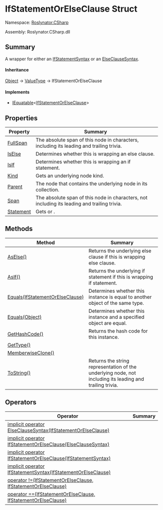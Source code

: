 # IfStatementOrElseClause Struct

Namespace: [Roslynator.CSharp](../README.md)

Assembly: Roslynator\.CSharp\.dll

## Summary

A wrapper for either an [IfStatementSyntax](https://docs.microsoft.com/en-us/dotnet/api/microsoft.codeanalysis.csharp.syntax.ifstatementsyntax) or an [ElseClauseSyntax](https://docs.microsoft.com/en-us/dotnet/api/microsoft.codeanalysis.csharp.syntax.elseclausesyntax)\.

#### Inheritance

[Object](https://docs.microsoft.com/en-us/dotnet/api/system.object) &#x2192; [ValueType](https://docs.microsoft.com/en-us/dotnet/api/system.valuetype) &#x2192; IfStatementOrElseClause

#### Implements

* [IEquatable](https://docs.microsoft.com/en-us/dotnet/api/system.iequatable-1)\<[IfStatementOrElseClause](./README.md)>

## Properties

| Property | Summary |
| -------- | ------- |
| [FullSpan](FullSpan/README.md) | The absolute span of this node in characters, including its leading and trailing trivia\. |
| [IsElse](IsElse/README.md) | Determines whether this  is wrapping an else clause\. |
| [IsIf](IsIf/README.md) | Determines whether this  is wrapping an if statement\. |
| [Kind](Kind/README.md) | Gets an underlying node kind\. |
| [Parent](Parent/README.md) | The node that contains the underlying node in its  collection\. |
| [Span](Span/README.md) | The absolute span of this node in characters, not including its leading and trailing trivia\. |
| [Statement](Statement/README.md) | Gets  or \. |

## Methods

| Method | Summary |
| ------ | ------- |
| [AsElse()](AsElse/README.md) | Returns the underlying else clause if this  is wrapping else clause\. |
| [AsIf()](AsIf/README.md) | Returns the underlying if statement if this  is wrapping if statement\. |
| [Equals(IfStatementOrElseClause)](Equals/README.md) | Determines whether this instance is equal to another object of the same type\. |
| [Equals(Object)](Equals/README.md) | Determines whether this instance and a specified object are equal\. |
| [GetHashCode()](GetHashCode/README.md) | Returns the hash code for this instance\. |
| [GetType()](https://docs.microsoft.com/en-us/dotnet/api/system.object.gettype) | |
| [MemberwiseClone()](https://docs.microsoft.com/en-us/dotnet/api/system.object.memberwiseclone) | |
| [ToString()](ToString/README.md) | Returns the string representation of the underlying node, not including its leading and trailing trivia\. |

## Operators

| Operator | Summary |
| -------- | ------- |
| [implicit operator ElseClauseSyntax(IfStatementOrElseClause)](op_Implicit/README.md) | |
| [implicit operator IfStatementOrElseClause(ElseClauseSyntax)](op_Implicit/README.md) | |
| [implicit operator IfStatementOrElseClause(IfStatementSyntax)](op_Implicit/README.md) | |
| [implicit operator IfStatementSyntax(IfStatementOrElseClause)](op_Implicit/README.md) | |
| [operator !=(IfStatementOrElseClause, IfStatementOrElseClause)](op_Inequality/README.md) | |
| [operator ==(IfStatementOrElseClause, IfStatementOrElseClause)](op_Equality/README.md) | |

